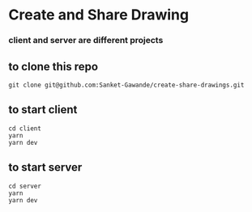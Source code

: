 # Create and Share Drawing
### client and server are different projects

## to clone this repo 
```git clone git@github.com:Sanket-Gawande/create-share-drawings.git```

## to start client
```
cd client
yarn
yarn dev
```

## to start server
```
cd server
yarn
yarn dev
```

